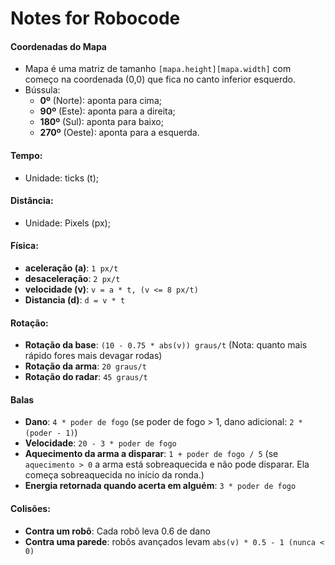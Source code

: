 # Notes for Robocode
#### Coordenadas do Mapa
- Mapa é uma matriz de tamanho `[mapa.height][mapa.width]` com começo na coordenada (0,0) que fica no canto inferior
esquerdo.
- Bússula: 
  - **0º** (Norte): aponta para cima;
  - **90º** (Este): aponta para a direita;
  - **180º** (Sul): aponta para baixo;
  - **270º** (Oeste): aponta para a esquerda.
#### Tempo:
- Unidade: ticks (t);
#### Distância:
- Unidade: Pixels (px);
#### Física:
- **aceleração (a)**: `1 px/t`
- **desaceleração**: `2 px/t`
- **velocidade (v)**: `v = a * t, (v <= 8 px/t)`
- **Distancia (d)**: `d = v * t`
#### Rotação:
- **Rotação da base**: `(10 - 0.75 * abs(v)) graus/t` (Nota: quanto mais rápido fores mais devagar rodas)
- **Rotação da arma**: `20 graus/t`
- **Rotação do radar**: `45 graus/t`
#### Balas
- **Dano**: `4 * poder de fogo` (se poder de fogo > 1, dano adicional: `2 * (poder - 1)`)
- **Velocidade**: `20 - 3 * poder de fogo`
- **Aquecimento da arma a disparar**: `1 + poder de fogo / 5` (se `aquecimento > 0` a arma está sobreaquecida e não pode
disparar. Ela começa sobreaquecida no início da ronda.)
- **Energia retornada quando acerta em alguém**: `3 * poder de fogo`
#### Colisões:
- **Contra um robô**: Cada robô leva 0.6 de dano
- **Contra uma parede**: robôs avançados levam `abs(v) * 0.5 - 1 (nunca < 0)`
